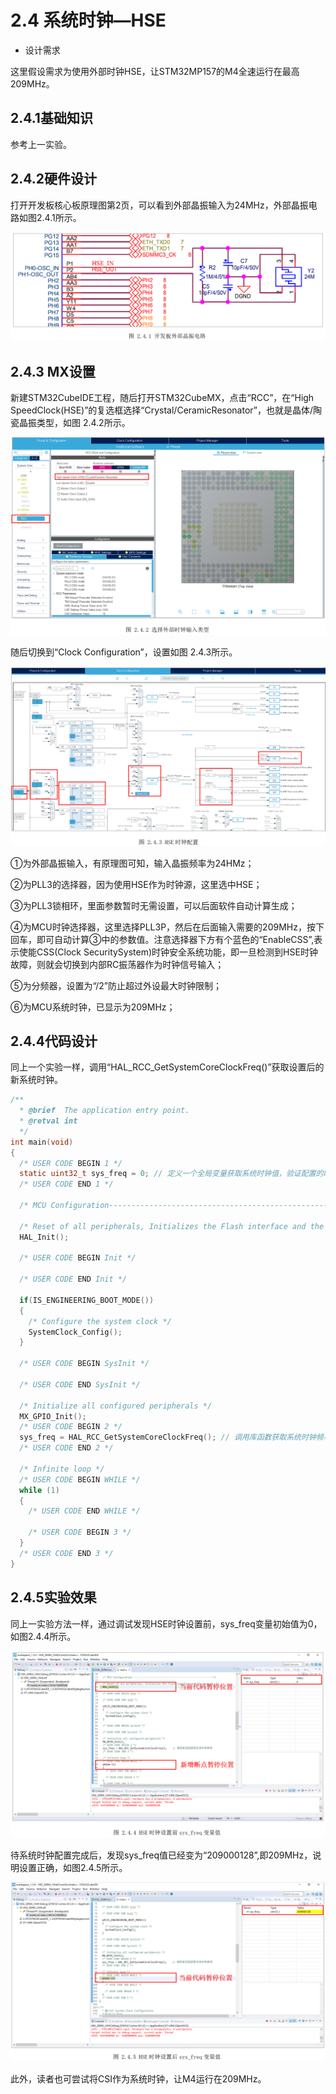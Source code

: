 # 2.4 系统时钟—HSE

* 设计需求

这里假设需求为使用外部时钟HSE，让STM32MP157的M4全速运行在最高209MHz。

## 2.4.1基础知识

参考上一实验。

## 2.4.2硬件设计

打开开发板核心板原理图第2页，可以看到外部晶振输入为24MHz，外部晶振电路如图2.4.1所示。

![](100ASK_STM32MP157_M4_UserMnual_V1.1.1_image85.png)

## 2.4.3 MX设置

新建STM32CubeIDE工程，随后打开STM32CubeMX，点击“RCC”，在“High SpeedClock(HSE)”的复选框选择“Crystal/CeramicResonator”，也就是晶体/陶瓷晶振类型，如图 2.4.2所示。

![](100ASK_STM32MP157_M4_UserMnual_V1.1.1_image86.png)

随后切换到“Clock Configuration”，设置如图 2.4.3所示。

![](100ASK_STM32MP157_M4_UserMnual_V1.1.1_image87.png)

①为外部晶振输入，有原理图可知，输入晶振频率为24HMz；

②为PLL3的选择器，因为使用HSE作为时钟源，这里选中HSE；

③为PLL3锁相环，里面参数暂时无需设置，可以后面软件自动计算生成；

④为MCU时钟选择器，这里选择PLL3P，然后在后面输入需要的209MHz，按下回车，即可自动计算③中的参数值。注意选择器下方有个蓝色的“EnableCSS”,表示使能CSS(Clock SecuritySystem)时钟安全系统功能，即一旦检测到HSE时钟故障，则就会切换到内部RC振荡器作为时钟信号输入；

⑤为分频器，设置为“/2”防止超过外设最大时钟限制；

⑥为MCU系统时钟，已显示为209MHz；

## 2.4.4代码设计

同上一个实验一样，调用“HAL_RCC_GetSystemCoreClockFreq()”获取设置后的新系统时钟。

```c
/**
  * @brief  The application entry point.
  * @retval int
  */
int main(void)
{
  /* USER CODE BEGIN 1 */
  static uint32_t sys_freq = 0; // 定义一个全局变量获取系统时钟值，验证配置的时钟是否正确
  /* USER CODE END 1 */

  /* MCU Configuration--------------------------------------------------------*/

  /* Reset of all peripherals, Initializes the Flash interface and the Systick. */
  HAL_Init();

  /* USER CODE BEGIN Init */

  /* USER CODE END Init */

  if(IS_ENGINEERING_BOOT_MODE())
  {
    /* Configure the system clock */
    SystemClock_Config();
  }

  /* USER CODE BEGIN SysInit */

  /* USER CODE END SysInit */

  /* Initialize all configured peripherals */
  MX_GPIO_Init();
  /* USER CODE BEGIN 2 */
  sys_freq = HAL_RCC_GetSystemCoreClockFreq(); // 调用库函数获取系统时钟频率
  /* USER CODE END 2 */

  /* Infinite loop */
  /* USER CODE BEGIN WHILE */
  while (1)
  {
    /* USER CODE END WHILE */

    /* USER CODE BEGIN 3 */
  }
  /* USER CODE END 3 */
}

```



## 2.4.5实验效果

同上一实验方法一样，通过调试发现HSE时钟设置前，sys_freq变量初始值为0，如图2.4.4所示。

![](100ASK_STM32MP157_M4_UserMnual_V1.1.1_image88.png)

待系统时钟配置完成后，发现sys_freq值已经变为“209000128”,即209MHz，说明设置正确，如图2.4.5所示。

![](100ASK_STM32MP157_M4_UserMnual_V1.1.1_image89.png)

此外，读者也可尝试将CSI作为系统时钟，让M4运行在209MHz。

